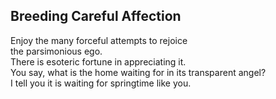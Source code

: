 Breeding Careful Affection
--------------------------
Enjoy the many forceful attempts to rejoice  
the parsimonious ego.  
There is esoteric fortune in appreciating it.  
You say, what is the home waiting for in its transparent angel?  
I tell you it is waiting for springtime like you.  
